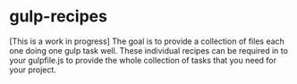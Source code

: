 gulp-recipes
=============

[This is a work in progress]
The goal is to provide a collection of files each one doing one gulp task well. These individual recipes can be required in to your gulpfile.js to provide the whole collection of tasks that you need for your project.

